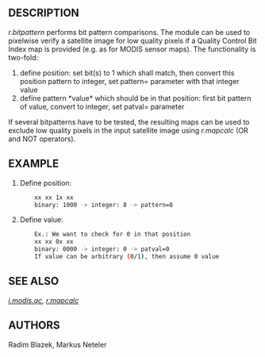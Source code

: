 ## DESCRIPTION

*r.bitpattern* performs bit pattern comparisons. The module can be used
to pixelwise verify a satellite image for low quality pixels if a
Quality Control Bit Index map is provided (e.g. as for MODIS sensor
maps). The functionality is two-fold:

1. define position: set bit(s) to 1 which shall match, then convert
    this position pattern to integer, set pattern= parameter with that
    integer value
2. define pattern \*value\* which should be in that position: first bit
    pattern of value, convert to integer, set patval= parameter

If several bitpatterns have to be tested, the resulting maps can be used
to exclude low quality pixels in the input satellite image using
*r.mapcalc* (OR and NOT operators).

## EXAMPLE

1. Define position:
    
    ```sh
        xx xx 1x xx
        binary: 1000 -> integer: 8 -> pattern=8
    ```
    

2. Define value:
    
    ```sh
        Ex.: We want to check for 0 in that position
        xx xx 0x xx
        binary: 0000 -> integer: 0 -> patval=0
        If value can be arbitrary (0/1), then assume 0 value
    ```
    

## SEE ALSO

*[i.modis.qc](https://grass.osgeo.org/grass-stable/manuals/i.modis.qc.html),
[r.mapcalc](https://grass.osgeo.org/grass-stable/manuals/r.mapcalc.html)*

## AUTHORS

Radim Blazek, Markus Neteler
